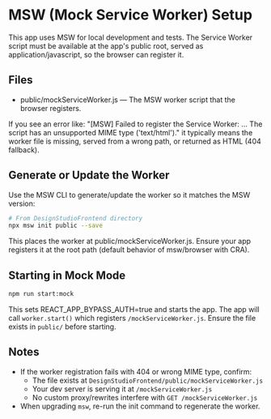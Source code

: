 # MSW (Mock Service Worker) Setup

This app uses MSW for local development and tests. The Service Worker script must be available at the app's public root, served as application/javascript, so the browser can register it.

## Files

- public/mockServiceWorker.js — The MSW worker script that the browser registers.

If you see an error like:
"[MSW] Failed to register the Service Worker: ... The script has an unsupported MIME type ('text/html')."
it typically means the worker file is missing, served from a wrong path, or returned as HTML (404 fallback).

## Generate or Update the Worker

Use the MSW CLI to generate/update the worker so it matches the MSW version:

```bash
# From DesignStudioFrontend directory
npx msw init public --save
```

This places the worker at public/mockServiceWorker.js.
Ensure your app registers it at the root path (default behavior of msw/browser with CRA).

## Starting in Mock Mode

```bash
npm run start:mock
```

This sets REACT_APP_BYPASS_AUTH=true and starts the app. The app will call `worker.start()` which registers `/mockServiceWorker.js`. Ensure the file exists in `public/` before starting.

## Notes

- If the worker registration fails with 404 or wrong MIME type, confirm:
  - The file exists at `DesignStudioFrontend/public/mockServiceWorker.js`
  - Your dev server is serving it at `/mockServiceWorker.js`
  - No custom proxy/rewrites interfere with `GET /mockServiceWorker.js`
- When upgrading `msw`, re-run the init command to regenerate the worker.
